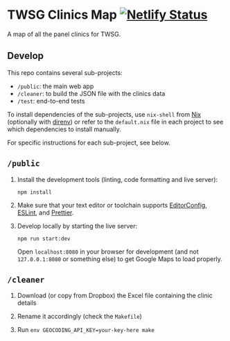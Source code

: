 # TWSG Clinics Map [![Netlify Status](https://api.netlify.com/api/v1/badges/02f58585-c258-4982-a881-23a03a018e9b/deploy-status)](https://app.netlify.com/sites/twsgclinics/deploys)

A map of all the panel clinics for TWSG.

## Develop

This repo contains several sub-projects: 

- `/public`: the main web app
- `/cleaner`: to build the JSON file with the clinics data
- `/test`: end-to-end tests

To install dependencies of the sub-projects, use `nix-shell` from [Nix][]
(optionally with [direnv][]) or refer to the `default.nix` file in each project
to see which dependencies to install manually.

For specific instructions for each sub-project, see below.

## `/public`

1. Install the development tools (linting, code formatting and live server):

       npm install

2. Make sure that your text editor or toolchain supports [EditorConfig][],
   [ESLint][], and [Prettier][].

3. Develop locally by starting the live server:

       npm run start:dev

   Open `localhost:8080` in your browser for development (and not
   `127.0.0.1:8080` or something else) to get Google Maps to load properly.

## `/cleaner`

1. Download (or copy from Dropbox) the Excel file containing the clinic details

2. Rename it accordingly (check the `Makefile`)

3. Run `env GEOCODING_API_KEY=your-key-here make`

[Node.js]: https://nodejs.org/en/
[Nix]: https://nixos.org/nix/
[direnv]: https://direnv.net/
[EditorConfig]: https://editorconfig.org/
[ESLint]: https://eslint.org/
[Prettier]: https://prettier.io/
